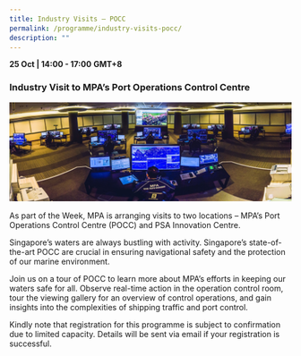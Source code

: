 ```yaml
---
title: Industry Visits – POCC
permalink: /programme/industry-visits-pocc/
description: ""
---
```

<div>
  <b>25 Oct | 14:00 - 17:00</b>&nbsp;<b>GMT+8</b>
  <h3>Industry Visit to MPA’s Port Operations Control Centre</h3>
	<img src="/images/pocc_pr.jpg" class="img-fluid">
	<p>As part of the Week, MPA is arranging visits to two locations – MPA’s Port Operations Control Centre (POCC) and PSA Innovation Centre.</p>
	<p>Singapore’s waters are always bustling with activity. Singapore’s state-of-the-art POCC are crucial in ensuring navigational safety and the protection of our marine environment.</p>
	<p>Join us on a tour of POCC to learn more about MPA’s efforts in keeping our waters safe for all. Observe real-time action in the operation control room, tour the viewing gallery for an overview of control operations, and gain insights into the complexities of shipping traffic and port control.</p>
	<p>Kindly note that registration for this programme is subject to confirmation due to limited capacity. Details will be sent via email if your registration is successful.</p>
</div>



<style type="text/css"> 

	
	hr.my-3{
margin-top: 0.75rem;	
	}

    .is-left{
      text-align: left;
    }
    .content h4{
      font-weight: 500; 
      color: #337B9A !important;
      margin-top: 1rem;
    }
    .bg-light {
      background-color: #fff !important;
      box-shadow: 5px 5px 5px 5px rgb(215 215 215), -5px 0 6px -4px rgb(215 215 215);
    }
    .p-4 {
      padding: 1.5rem!important;
    }
  .content a {text-decoration:none;}
	.content h3 { margin-top: 1rem;}
</style>